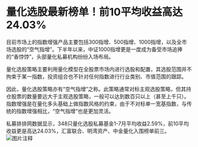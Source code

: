 # 量化选股最新榜单！前10平均收益高达24.03%

目前市场上的指数增强产品主要包括300指增、500指增、1000指增，以及全市场选股的“空气指增”。下半年以来，中证1000指增更是一度成为备受市场追捧的“香饽饽”，头部量化私募机构纷纷入场布局。

量化选股策略主要利用量化模型在全股票市场内进行选股和配置，其选股范围并不拘束于某一指数，投资组合也不针对任何指数进行行业类别、市值范围的跟踪。

因此，量化选股策略亦有“空气指增”之称。此策略通常对标主观选股策略，但其持仓股票的数量要远大于主观选股策略，一般可以达到数百只以上（甚至上千只）。指数增强是在量化多头基础上做指数风格的约束，由于不对标单一宽基指数，与传统的指数增强相比，“空气指增”也是更加灵活。

私募排排网数据显示，348只量化选股私募基金1-7月平均收益2.59%，前10平均收益更是高达24.03%，汇富联合、明湾资产、中金量化入围榜单前三。
![图片注释](http://storage-uqer.datayes.com/6245aa787bf0370166768fd0/71457db2-38b0-11ed-b02a-0242ac140002)